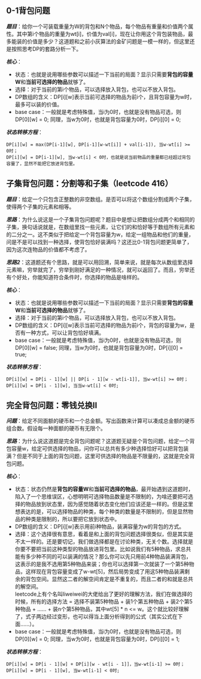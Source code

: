 ## 0-1背包问题
***题目***：给你一个可装载重量为W的背包和N个物品，每个物品有重量和价值两个属性。其中第i个物品的重量为wt[i]，价值为val[i]，现在让你用这个背包装物品，最多能装的价值是多少？这道题和之前小灰算法的金矿问题是一模一样的，但这里还是按照思考DP的套路分析一下。

***核心***：
- 状态：也就是说用哪些参数可以描述一下当前的局面？显示只需要**背包的容量W**和**当前可选择的物品**就够了。
- 选择：对于当前的第i个物品，可以选择放入背包，也可以不放入背包。
- DP数组的含义：DP[i][w]表示当前可选择的物品为前i个，且背包容量为w时，最多可以装的价值。
- base case：一般就是考虑特殊值，当i为0时，也就是没有物品可选，则DP[0][w] = 0; 同理，当w为0时，也就是背包容量为0时，DP[i][0] = 0;

***状态转移方程***：

    DP[i][w] = max(DP[i-1][w], DP[i-1][w-wt[i]] + val[i-1]), 当w-wt[i] >= 0时；
    DP[i][w] = DP[i-1][w], 当w-wt[i] < 0时，也就是说当前物品的重量都已经超过背包容量了，显然不能把它放进背包里。

## 子集背包问题：分割等和子集（leetcode 416）
***题目***：给定一个只包含正整数的非空数组。是否可以将这个数组分割成两个子集，使得两个子集的元素和相等。

***思路***：为什么说这是一个子集背包问题呢？题目中是想让把数组分成两个和相同的子集，换句话说就是，在数组里找一些元素，让它们的和恰好等于数组所有元素和的二分之一。这不类似于把给定一个背包容量为w，给定一组物品和他们的重量，问是不是可以找到一种选择，使背包恰好装满吗？这还比0-1背包问题更简单了，因为这次连物品的价值都不考虑了。

***思路2***：这道题还有个思路，就是可以用回溯，简单来说，就是每次从数组里选择元素嘛，穷举就完了，穷举到刚好满足的一种情况，就可以返回了。而且，穷举还有个好处，你能知道符合条件时，你选择的物品是啥样的。

***核心***：
- 状态：也就是说用哪些参数可以描述一下当前的局面？显示只需要**背包的容量W**和**当前可选择的物品**就够了。
- 选择：对于当前的第i个物品，可以选择放入背包，也可以不放入背包。
- DP数组的含义：DP[i][w]表示当前可选择的物品为前i个，背包的容量为w，是否有一种方式，可以让背包恰好填满。
- base case：一般就是考虑特殊值，当i为0时，也就是没有物品可选，则DP[0][w] = false; 同理，当w为0时，也就是背包容量为0时，DP[i][0] = true;

***状态转移方程***：

    DP[i][w] = DP[i - 1][w] || DP[i - 1][w - wt[i-1]], 当w-wt[i] >= 0时；
    DP[i][w] = DP[i - 1][w], 当当w-wt[i] < 0时;

## 完全背包问题：零钱兑换II
***问题***：给定不同面额的硬币和一个总金额。写出函数来计算可以凑成总金额的硬币组合数。假设每一种面额的硬币有无限个。 

***思路***：为什么说这道题是完全背包问题呢？这道题无疑是个背包问题，给定一个背包容量w，给定可供选择的物品，问你可以总共有多少种选择恰好可以把背包装满？但是不同于上面的背包问题，这里可供选择的物品是不限量的，这就是完全背包问题。

***核心***：
- 状态：状态仍然是**背包的容量W**和**当前可选择的物品**，最开始遇到这道题时，陷入了一个思维误区，心想明明可选择物品数量是不限制的，为啥还要把可选择的物品放到状态里，因为感觉随着状态变化他们应该还是一样的。但是这里想表达的是，可以选择物品的种类，每个种类的数量是不限制的，但是显然物品的种类是限制的，所以要把它放到状态中。
- DP数组的含义：DP[i][w]表示用前i种物品，装满容量为w的背包的方式。
- 选择：这个选择很有意思，看着是和上面的背包问题选择很类似，但是其实是不太一样的。还是要切记，我们做选择都是在讨论种类，无关个数。选择就是你要不要把当前这种类型的物品放进背包里。比如说我们有5种物品，求总共能有多少种不同的可以装满的情况？那么你可以先只用前4种物品装满背包，这表示的是我不选用第5种物品来装；你也可以选择第一次就装了一个第5种物品，这样现在背包容量变成了w-wt[5]，然后局势变成了用这5种物品装满剩余的背包空间。显然这二者的解空间肯定是不重复的，而且二者的和就是总共的解空间。   
leetcode上有个名叫liweiwei的大佬给出了更好的理解方法，我们在做选择的时候，所有的选择方法 = 选择不装第5种物品 + 装1个第五种物品 + 装2个第5种物品 + …… + 装n个第5种物品，其中wt[5] * n <= w。这个就比较好理解了，式子两边经过变形，也可以得当上面分析得到的公式（其实公式在下面……）。
- base case：一般就是考虑特殊值，当i为0时，也就是没有物品可选，则DP[0][w] = 0; 同理，当w为0时，也就是背包容量为0时，DP[i][0] = 1;

***状态转移方程***：

    DP[i][w] = DP[i - 1][w] + DP[i][w - wt[i - 1]]，当w-wt[i-1] >= 0时；
    DP[i][w] = DP[i - 1][w], 当w-wt[i-1] < 0时;